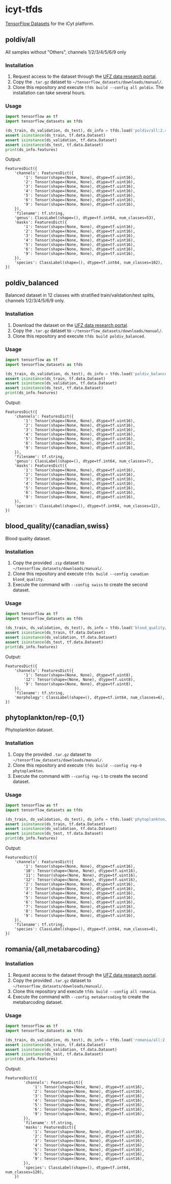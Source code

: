 # icyt-tfds
[TensorFlow Datasets](https://www.tensorflow.org/datasets) for the iCyt platform.

## poldiv/all
All samples without "Others", channels 1/2/3/4/5/6/9 only

### Installation
1. Request access to the dataset through the [UFZ data research portal](https://www.ufz.de/record/dmp/archive/11592/).
2. Copy the `.tar.gz` dataset to `~/tensorflow_datasets/downloads/manual/`.
3. Clone this repository and execute `tfds build --config all poldiv`. The installation can take several hours.

### Usage
```python
import tensorflow as tf
import tensorflow_datasets as tfds

(ds_train, ds_validation, ds_test), ds_info = tfds.load('poldiv/all:2.4.0', split=['train[:80%]','train[80%:90%]','train[90%:]'], shuffle_files=True, with_info=True)
assert isinstance(ds_train, tf.data.Dataset)
assert isinstance(ds_validation, tf.data.Dataset)
assert isinstance(ds_test, tf.data.Dataset)
print(ds_info.features)
```
Output:
```
FeaturesDict({
    'channels': FeaturesDict({
        '1': Tensor(shape=(None, None), dtype=tf.uint16),
        '2': Tensor(shape=(None, None), dtype=tf.uint16),
        '3': Tensor(shape=(None, None), dtype=tf.uint16),
        '4': Tensor(shape=(None, None), dtype=tf.uint16),
        '5': Tensor(shape=(None, None), dtype=tf.uint16),
        '6': Tensor(shape=(None, None), dtype=tf.uint16),
        '9': Tensor(shape=(None, None), dtype=tf.uint16),
    }),
    'filename': tf.string,
    'genus': ClassLabel(shape=(), dtype=tf.int64, num_classes=53),
    'masks': FeaturesDict({
        '1': Tensor(shape=(None, None), dtype=tf.uint16),
        '2': Tensor(shape=(None, None), dtype=tf.uint16),
        '3': Tensor(shape=(None, None), dtype=tf.uint16),
        '4': Tensor(shape=(None, None), dtype=tf.uint16),
        '5': Tensor(shape=(None, None), dtype=tf.uint16),
        '6': Tensor(shape=(None, None), dtype=tf.uint16),
        '9': Tensor(shape=(None, None), dtype=tf.uint16),
    }),
    'species': ClassLabel(shape=(), dtype=tf.int64, num_classes=102),
})
```

## poldiv_balanced
Balanced dataset in 12 classes with stratified train/validation/test splits, channels 1/2/3/4/5/6/9 only.

### Installation
1. Download the dataset on the [UFZ data research portal](https://www.ufz.de/record/dmp/archive/12200).
2. Copy the `.tar.gz` dataset to `~/tensorflow_datasets/downloads/manual/`.
3. Clone this repository and execute `tfds build poldiv_balanced`.

### Usage
```python
import tensorflow as tf
import tensorflow_datasets as tfds

(ds_train, ds_validation, ds_test), ds_info = tfds.load('poldiv_balanced:3.0.0', split=['train','valid','test'], with_info=True)
assert isinstance(ds_train, tf.data.Dataset)
assert isinstance(ds_validation, tf.data.Dataset)
assert isinstance(ds_test, tf.data.Dataset)
print(ds_info.features)
```
Output:
```
FeaturesDict({
    'channels': FeaturesDict({
        '1': Tensor(shape=(None, None), dtype=tf.uint16),
        '2': Tensor(shape=(None, None), dtype=tf.uint16),
        '3': Tensor(shape=(None, None), dtype=tf.uint16),
        '4': Tensor(shape=(None, None), dtype=tf.uint16),
        '5': Tensor(shape=(None, None), dtype=tf.uint16),
        '6': Tensor(shape=(None, None), dtype=tf.uint16),
        '9': Tensor(shape=(None, None), dtype=tf.uint16),
    }),
    'filename': tf.string,
    'genus': ClassLabel(shape=(), dtype=tf.int64, num_classes=7),
    'masks': FeaturesDict({
        '1': Tensor(shape=(None, None), dtype=tf.uint16),
        '2': Tensor(shape=(None, None), dtype=tf.uint16),
        '3': Tensor(shape=(None, None), dtype=tf.uint16),
        '4': Tensor(shape=(None, None), dtype=tf.uint16),
        '5': Tensor(shape=(None, None), dtype=tf.uint16),
        '6': Tensor(shape=(None, None), dtype=tf.uint16),
        '9': Tensor(shape=(None, None), dtype=tf.uint16),
    }),
    'species': ClassLabel(shape=(), dtype=tf.int64, num_classes=12),
})
```

## blood_quality/{canadian,swiss}
Blood quality dataset.

### Installation
1. Copy the provided `.zip` dataset to `~/tensorflow_datasets/downloads/manual/`.
2. Clone this repository and execute `tfds build --config canadian blood_quality`. 
3. Execute the command with `--config swiss` to create the second dataset.

### Usage
```python
import tensorflow as tf
import tensorflow_datasets as tfds

(ds_train, ds_validation, ds_test), ds_info = tfds.load('blood_quality/canadian:1.0.0', split=['train[:80%]','train[80%:90%]','train[90%:]'], shuffle_files=True, with_info=True)
assert isinstance(ds_train, tf.data.Dataset)
assert isinstance(ds_validation, tf.data.Dataset)
assert isinstance(ds_test, tf.data.Dataset)
print(ds_info.features)
```
Output:
```
FeaturesDict({
    'channels': FeaturesDict({
        '1': Tensor(shape=(None, None), dtype=tf.uint8),
        '12': Tensor(shape=(None, None), dtype=tf.uint8),
        '9': Tensor(shape=(None, None), dtype=tf.uint8),
    }),
    'filename': tf.string,
    'morphology': ClassLabel(shape=(), dtype=tf.int64, num_classes=6),
})
```

## phytoplankton/rep-{0,1}
Phytoplankton dataset.

### Installation
1. Copy the provided `.tar.gz` dataset to `~/tensorflow_datasets/downloads/manual/`.
2. Clone this repository and execute `tfds build --config rep-0 phytoplankton`. 
3. Execute the command with `--config rep-1` to create the second dataset.

### Usage
```python
import tensorflow as tf
import tensorflow_datasets as tfds

(ds_train, ds_validation, ds_test), ds_info = tfds.load('phytoplankton/rep-0:1.0.0', split=['train','valid','test'], shuffle_files=True, with_info=True)
assert isinstance(ds_train, tf.data.Dataset)
assert isinstance(ds_validation, tf.data.Dataset)
assert isinstance(ds_test, tf.data.Dataset)
print(ds_info.features)
```
Output:
```
FeaturesDict({
    'channels': FeaturesDict({
        '1': Tensor(shape=(None, None), dtype=tf.uint16),
        '10': Tensor(shape=(None, None), dtype=tf.uint16),
        '11': Tensor(shape=(None, None), dtype=tf.uint16),
        '12': Tensor(shape=(None, None), dtype=tf.uint16),
        '2': Tensor(shape=(None, None), dtype=tf.uint16),
        '3': Tensor(shape=(None, None), dtype=tf.uint16),
        '4': Tensor(shape=(None, None), dtype=tf.uint16),
        '5': Tensor(shape=(None, None), dtype=tf.uint16),
        '6': Tensor(shape=(None, None), dtype=tf.uint16),
        '7': Tensor(shape=(None, None), dtype=tf.uint16),
        '8': Tensor(shape=(None, None), dtype=tf.uint16),
        '9': Tensor(shape=(None, None), dtype=tf.uint16),
    }),
    'filename': tf.string,
    'species': ClassLabel(shape=(), dtype=tf.int64, num_classes=6),
})
```

## romania/{all,metabarcoding}

### Installation
1. Request access to the dataset through the [UFZ data research portal](https://www.ufz.de/record/dmp/archive/12370).
2. Copy the provided `.tar.gz` dataset to `~/tensorflow_datasets/downloads/manual/`.
3. Clone this repository and execute `tfds build --config all romania`.
4. Execute the command with `--config metabarcoding` to create the metabarcoding dataset.

### Usage
```python
import tensorflow as tf
import tensorflow_datasets as tfds

(ds_train, ds_validation, ds_test), ds_info = tfds.load('romania/all:2.0.0', split=['train[:80%]','train[80%:90%]','train[90%:]'], with_info=True)
assert isinstance(ds_train, tf.data.Dataset)
assert isinstance(ds_validation, tf.data.Dataset)
assert isinstance(ds_test, tf.data.Dataset)
print(ds_info.features)
```
Output:
```
FeaturesDict({
        'channels': FeaturesDict({
            '1': Tensor(shape=(None, None), dtype=tf.uint16),
            '2': Tensor(shape=(None, None), dtype=tf.uint16),
            '3': Tensor(shape=(None, None), dtype=tf.uint16),
            '4': Tensor(shape=(None, None), dtype=tf.uint16),
            '5': Tensor(shape=(None, None), dtype=tf.uint16),
            '6': Tensor(shape=(None, None), dtype=tf.uint16),
            '9': Tensor(shape=(None, None), dtype=tf.uint16),
        }),
        'filename': tf.string,
        'masks': FeaturesDict({
            '1': Tensor(shape=(None, None), dtype=tf.uint16),
            '2': Tensor(shape=(None, None), dtype=tf.uint16),
            '3': Tensor(shape=(None, None), dtype=tf.uint16),
            '4': Tensor(shape=(None, None), dtype=tf.uint16),
            '5': Tensor(shape=(None, None), dtype=tf.uint16),
            '6': Tensor(shape=(None, None), dtype=tf.uint16),
            '9': Tensor(shape=(None, None), dtype=tf.uint16),
        }),
        'species': ClassLabel(shape=(), dtype=tf.int64, num_classes=120),
    })
````

